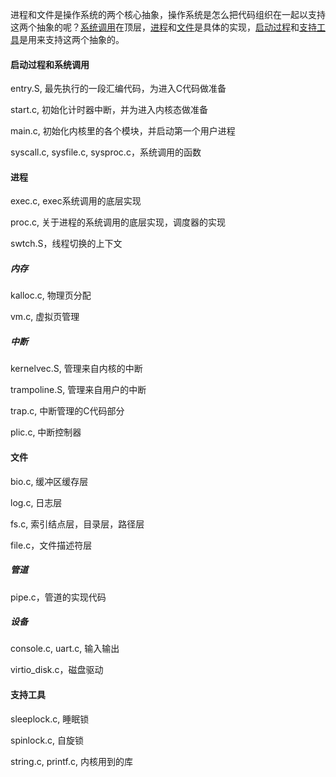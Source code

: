 进程和文件是操作系统的两个核心抽象，操作系统是怎么把代码组织在一起以支持这两个抽象的呢？[系统调用](#)在顶层，[进程](#)和[文件](#)是具体的实现，[启动过程](#)和[支持工具](#)是用来支持这两个抽象的。

#### 启动过程和系统调用

entry.S, 最先执行的一段汇编代码，为进入C代码做准备

start.c, 初始化计时器中断，并为进入内核态做准备

main.c, 初始化内核里的各个模块，并启动第一个用户进程

syscall.c, sysfile.c, sysproc.c，系统调用的函数

#### 进程

exec.c, exec系统调用的底层实现

proc.c, 关于进程的系统调用的底层实现，调度器的实现

 swtch.S，线程切换的上下文

##### 内存

kalloc.c, 物理页分配

vm.c, 虚拟页管理

##### 中断

kernelvec.S, 管理来自内核的中断

trampoline.S, 管理来自用户的中断

trap.c, 中断管理的C代码部分

plic.c, 中断控制器

#### 文件

bio.c, 缓冲区缓存层

log.c, 日志层

fs.c, 索引结点层，目录层，路径层

file.c，文件描述符层

##### 管道

pipe.c，管道的实现代码

##### 设备

console.c, uart.c, 输入输出

virtio_disk.c，磁盘驱动

#### 支持工具

sleeplock.c, 睡眠锁

spinlock.c, 自旋锁

string.c, printf.c, 内核用到的库


